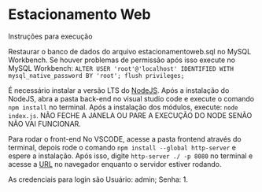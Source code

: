 # Estacionamento Web

Instruções para execução

Restaurar o banco de dados do arquivo estacionamentoweb.sql no MySQL Workbench. 
Se houver problemas de permissão após isso execute no MySQL Workbench: `ALTER USER 'root'@'localhost' IDENTIFIED WITH mysql_native_password BY 'root'; flush privileges;`

É necessário instalar a versão LTS do [NodeJS](https://nodejs.org/en/download/).
Após a instalação do NodeJS, abra a pasta back-end no visual studio code e execute o comando `npm install` no terminal.
Após a instalação dos módulos, execute: `node index.js`. NÃO FECHE A JANELA OU PARE A EXECUÇÃO DO NODE SENÃO NÃO VAI FUNCIONAR.

Para rodar o front-end
No VSCODE, acesse a pasta frontend através do terminal, depois rode o comando `npm install --global http-server` e espere a instalação. Após isso, digite `http-server ./ -p 8080` no terminal e acesse a [URL](http://localhost:8080/src/index.html) no navegador enquanto o servidor estiver rodando.

As credenciais para login são Usuário: admin; Senha: 1.
